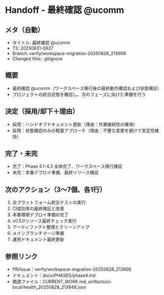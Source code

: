 # Handoff - 最終確認 @ucomm

## メタ（自動）
- タイトル: 最終確認 @ucomm
- TS: 20250831-0927
- Branch: verify/workspace-migration-20250828_213908
- Changed files: .gitignore

## 概要
- 最終確認 @ucomm（ワークスペース移行後の最終動作確認および状態検証）
- プロジェクトの統合状態を確認し、次のフェーズに向けた準備を行う

## 決定（採用/却下＋理由）
- 採用：ハンドオフドキュメント更新（理由：作業継続性の確保）
- 採用：状態確認のみの軽量アプローチ（理由：不要な変更を避けて安定性維持）

## 完了・未完
- 完了：Phase 4.1-4.3 全体完了、ワークスペース移行検証
- 未完：本番デプロイ準備、最終リリース検証

## 次のアクション（3〜7個、各1行）
1. 全プラットフォーム統合テストの実行
2. CI成功率の最終検証と改善
3. 本番環境デプロイ準備の完了
4. v0.5.0リリース最終チェック実行
5. アーティファクト整理とクリーンアップ
6. メインブランチマージ準備
7. 運用ドキュメント最終更新

## 参照リンク
- PR/Issue：verify/workspace-migration-20250828_213908
- ドキュメント：docs/PHASES/phase4.md
- 関連ファイル：CURRENT_WORK.md, artifacts/ci-local/health_20250828_213848.json